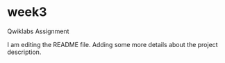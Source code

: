 # week3
Qwiklabs Assignment

I am editing the README file. Adding some more details about the project description.
